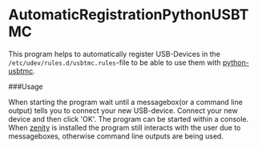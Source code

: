 AutomaticRegistrationPythonUSBTMC
=================================

This program helps to automatically register USB-Devices in the ```/etc/udev/rules.d/usbtmc.rules```-file to be able to use them with [python-usbtmc](https://github.com/python-ivi/python-usbtmc).

###Usage

When starting the program wait until a messagebox(or a command line output) tells you to connect your new USB-device. Connect your new device and then click 'OK'. The program can be started within a console. When [zenity](https://readthedocs.org/projects/python-zenity/) is installed the program still interacts with the user due to messageboxes, otherwise command line outputs are being used.
